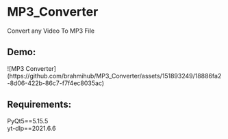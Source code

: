 # MP3_Converter
Convert any Video To MP3 File <br/>
<h2>Demo:</h2>
![MP3 Converter](https://github.com/brahmihub/MP3_Converter/assets/151893249/18886fa2-8d06-422b-86c7-f7f4ec8035ac)
<h2>Requirements:</h2>
PyQt5==5.15.5<br/>
yt-dlp==2021.6.6
